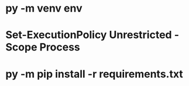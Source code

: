 # py -m venv env
# Set-ExecutionPolicy Unrestricted -Scope Process
# py -m pip install -r requirements.txt